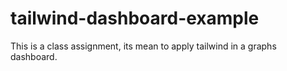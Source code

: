 # tailwind-dashboard-example
This is a class assignment, its mean to apply tailwind in a graphs dashboard.
